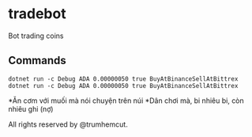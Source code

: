 # tradebot
Bot trading coins

## Commands
```
dotnet run -c Debug ADA 0.00000050 true BuyAtBinanceSellAtBittrex
dotnet run -c Debug ADA 0.00000050 true BuyAtBinanceSellAtBittrex
```

*Ăn cơm với muối mà nói chuyện trên núi
*Dân chơi mà, bi nhiêu bi, còn nhiêu ghi (nợ)

All rights reserved by @trumhemcut.

